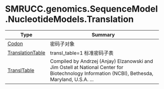 ﻿
# SMRUCC.genomics.SequenceModel.NucleotideModels.Translation

|Type|Summary|
|----|-------|
|[Codon](./Codon.md)|密码子对象|
|[TranslationTable](./TranslationTable.md)|transl_table=1 标准密码子表|
|[TranslTable](./TranslTable.md)|Compiled by Andrzej (Anjay) Elzanowski and Jim Ostell at National Center for Biotechnology Information (NCBI), Bethesda, Maryland, U.S.A. ...|

